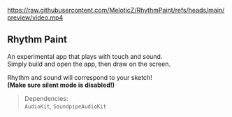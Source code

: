 
https://raw.githubusercontent.com/MeloticZ/RhythmPaint/refs/heads/main/preview/video.mp4

## Rhythm Paint

An experimental app that plays with touch and sound. <br/>
Simply build and open the app, then draw on the screen.

Rhythm and sound will correspond to your sketch! <br/>
**(Make sure silent mode is disabled!)**

> Dependencies: <br/>
> `AudioKit`, `SoundpipeAudioKit`
